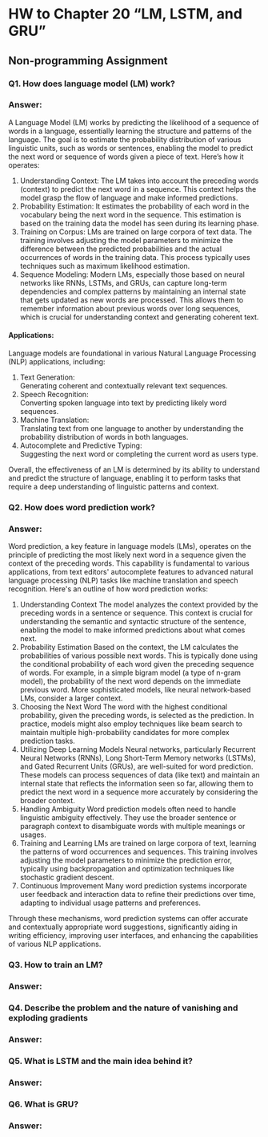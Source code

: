 # HW to Chapter 20 “LM, LSTM, and GRU”

## Non-programming Assignment

### Q1. How does language model (LM) work?

### Answer:        

A Language Model (LM) works by predicting the likelihood of a sequence of words in a language, essentially learning the structure and patterns of the language. The goal is to estimate the probability distribution of various linguistic units, such as words or sentences, enabling the model to predict the next word or sequence of words given a piece of text. Here’s how it operates:

1. Understanding Context:
The LM takes into account the preceding words (context) to predict the next word in a sequence. This context helps the model grasp the flow of language and make informed predictions.
2. Probability Estimation:
It estimates the probability of each word in the vocabulary being the next word in the sequence. This estimation is based on the training data the model has seen during its learning phase.
3. Training on Corpus:
LMs are trained on large corpora of text data. The training involves adjusting the model parameters to minimize the difference between the predicted probabilities and the actual occurrences of words in the training data. This process typically uses techniques such as maximum likelihood estimation.
4. Sequence Modeling:
Modern LMs, especially those based on neural networks like RNNs, LSTMs, and GRUs, can capture long-term dependencies and complex patterns by maintaining an internal state that gets updated as new words are processed. This allows them to remember information about previous words over long sequences, which is crucial for understanding context and generating coherent text.

#### Applications:         

Language models are foundational in various Natural Language Processing (NLP) applications, including:

1. Text Generation:             
Generating coherent and contextually relevant text sequences.
2. Speech Recognition:               
Converting spoken language into text by predicting likely word sequences.
3. Machine Translation:              
Translating text from one language to another by understanding the probability distribution of words in both languages.
4. Autocomplete and Predictive Typing:                 
Suggesting the next word or completing the current word as users type.                

Overall, the effectiveness of an LM is determined by its ability to understand and predict the structure of language, enabling it to perform tasks that require a deep understanding of linguistic patterns and context.

### Q2. How does word prediction work?

### Answer:

Word prediction, a key feature in language models (LMs), operates on the principle of predicting the most likely next word in a sequence given the context of the preceding words. This capability is fundamental to various applications, from text editors' autocomplete features to advanced natural language processing (NLP) tasks like machine translation and speech recognition. Here's an outline of how word prediction works:

1. Understanding Context
The model analyzes the context provided by the preceding words in a sentence or sequence. This context is crucial for understanding the semantic and syntactic structure of the sentence, enabling the model to make informed predictions about what comes next.
2. Probability Estimation
Based on the context, the LM calculates the probabilities of various possible next words. This is typically done using the conditional probability of each word given the preceding sequence of words. For example, in a simple bigram model (a type of n-gram model), the probability of the next word depends on the immediate previous word. More sophisticated models, like neural network-based LMs, consider a larger context.
3. Choosing the Next Word
The word with the highest conditional probability, given the preceding words, is selected as the prediction. In practice, models might also employ techniques like beam search to maintain multiple high-probability candidates for more complex prediction tasks.
4. Utilizing Deep Learning Models
Neural networks, particularly Recurrent Neural Networks (RNNs), Long Short-Term Memory networks (LSTMs), and Gated Recurrent Units (GRUs), are well-suited for word prediction. These models can process sequences of data (like text) and maintain an internal state that reflects the information seen so far, allowing them to predict the next word in a sequence more accurately by considering the broader context.
5. Handling Ambiguity
Word prediction models often need to handle linguistic ambiguity effectively. They use the broader sentence or paragraph context to disambiguate words with multiple meanings or usages.
6. Training and Learning
LMs are trained on large corpora of text, learning the patterns of word occurrences and sequences. This training involves adjusting the model parameters to minimize the prediction error, typically using backpropagation and optimization techniques like stochastic gradient descent.
7. Continuous Improvement
Many word prediction systems incorporate user feedback and interaction data to refine their predictions over time, adapting to individual usage patterns and preferences.            

Through these mechanisms, word prediction systems can offer accurate and contextually appropriate word suggestions, significantly aiding in writing efficiency, improving user interfaces, and enhancing the capabilities of various NLP applications.

### Q3. How to train an LM?

### Answer:

### Q4. Describe the problem and the nature of vanishing and exploding gradients

### Answer:

### Q5. What is LSTM and the main idea behind it?

### Answer:

### Q6. What is GRU?

### Answer: